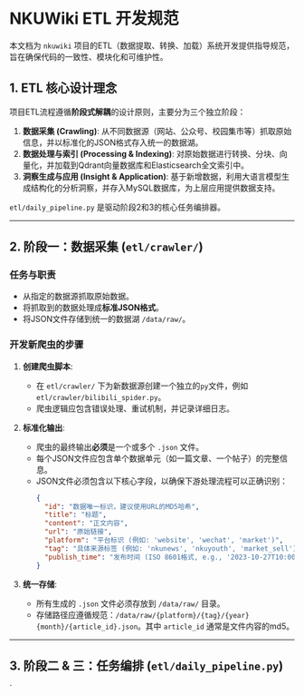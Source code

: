 # NKUWiki ETL 开发规范

本文档为 `nkuwiki` 项目的ETL（数据提取、转换、加载）系统开发提供指导规范，旨在确保代码的一致性、模块化和可维护性。

## 1. ETL 核心设计理念

项目ETL流程遵循**阶段式解耦**的设计原则，主要分为三个独立阶段：

1.  **数据采集 (Crawling)**: 从不同数据源（网站、公众号、校园集市等）抓取原始信息，并以标准化的JSON格式存入统一的数据湖。
2.  **数据处理与索引 (Processing & Indexing)**: 对原始数据进行转换、分块、向量化，并加载到Qdrant向量数据库和Elasticsearch全文索引中。
3.  **洞察生成与应用 (Insight & Application)**: 基于新增数据，利用大语言模型生成结构化的分析洞察，并存入MySQL数据库，为上层应用提供数据支持。

`etl/daily_pipeline.py` 是驱动阶段2和3的核心任务编排器。

---

## 2. 阶段一：数据采集 (`etl/crawler/`)

### 任务与职责
- 从指定的数据源抓取原始数据。
- 将抓取到的数据处理成**标准JSON格式**。
- 将JSON文件存储到统一的数据湖 `/data/raw/`。

### 开发新爬虫的步骤

1.  **创建爬虫脚本**:
    - 在 `etl/crawler/` 下为新数据源创建一个独立的`py`文件，例如 `etl/crawler/bilibili_spider.py`。
    - 爬虫逻辑应包含错误处理、重试机制，并记录详细日志。

2.  **标准化输出**:
    - 爬虫的最终输出**必须**是一个或多个 `.json` 文件。
    - 每个JSON文件应包含单个数据单元（如一篇文章、一个帖子）的完整信息。
    - JSON文件必须包含以下核心字段，以确保下游处理流程可以正确识别：
      ```json
      {
        "id": "数据唯一标识，建议使用URL的MD5哈希",
        "title": "标题",
        "content": "正文内容",
        "url": "原始链接",
        "platform": "平台标识 (例如: 'website', 'wechat', 'market')",
        "tag": "具体来源标签 (例如: 'nkunews', 'nkuyouth', 'market_sell')",
        "publish_time": "发布时间 (ISO 8601格式, e.g., '2023-10-27T10:00:00+08:00')"
      }
      ```

3.  **统一存储**:
    - 所有生成的 `.json` 文件必须存放到 `/data/raw/` 目录。
    - 存储路径应遵循规范：`/data/raw/{platform}/{tag}/{year}{month}/{article_id}.json`。其中 `article_id` 通常是文件内容的md5。

---

## 3. 阶段二 & 三：任务编排 (`etl/daily_pipeline.py`)

`